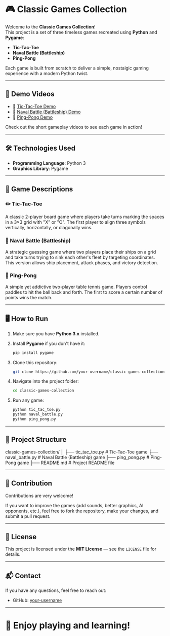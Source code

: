 # 🎮 Classic Games Collection

Welcome to the **Classic Games Collection**!  
This project is a set of three timeless games recreated using **Python** and **Pygame**:

- **Tic-Tac-Toe**
- **Naval Battle (Battleship)**
- **Ping-Pong**

Each game is built from scratch to deliver a simple, nostalgic gaming experience with a modern Python twist.

---

## 🚀 Demo Videos

- 🔹 [Tic-Tac-Toe Demo](https://youtu.be/sYZ_kOQ5SfI)
- 🔹 [Naval Battle (Battleship) Demo](https://youtu.be/OEBhya8El1Y)
- 🔹 [Ping-Pong Demo](https://youtu.be/ot08WqclmDQ)

Check out the short gameplay videos to see each game in action!

---

## 🛠️ Technologies Used

- **Programming Language**: Python 3
- **Graphics Library**: Pygame

---

## 🧩 Game Descriptions

### ✏️ Tic-Tac-Toe
A classic 2-player board game where players take turns marking the spaces in a 3×3 grid with "X" or "O". The first player to align three symbols vertically, horizontally, or diagonally wins.

### 🚢 Naval Battle (Battleship)
A strategic guessing game where two players place their ships on a grid and take turns trying to sink each other's fleet by targeting coordinates. This version allows ship placement, attack phases, and victory detection.

### 🏓 Ping-Pong
A simple yet addictive two-player table tennis game. Players control paddles to hit the ball back and forth. The first to score a certain number of points wins the match.

---

## 🖥️ How to Run

1. Make sure you have **Python 3.x** installed.
2. Install **Pygame** if you don't have it:

    ```bash
    pip install pygame
    ```

3. Clone this repository:

    ```bash
    git clone https://github.com/your-username/classic-games-collection.git
    ```

4. Navigate into the project folder:

    ```bash
    cd classic-games-collection
    ```

5. Run any game:

    ```bash
    python tic_tac_toe.py
    python naval_battle.py
    python ping_pong.py
    ```

---

## 📂 Project Structure

classic-games-collection/ 
 │
 ├── tic_tac_toe.py # Tic-Tac-Toe game 
 ├── naval_battle.py # Naval Battle (Battleship) game 
 ├── ping_pong.py # Ping-Pong game 
 ├── README.md # Project README file

 
---

## 🤝 Contribution

Contributions are very welcome!

If you want to improve the games (add sounds, better graphics, AI opponents, etc.), feel free to fork the repository, make your changes, and submit a pull request.

---

## 📜 License

This project is licensed under the **MIT License** — see the `LICENSE` file for details.

---

## 📬 Contact

If you have any questions, feel free to reach out:

- GitHub: [your-username](https://github.com/your-username)

---

# 🎉 Enjoy playing and learning!
